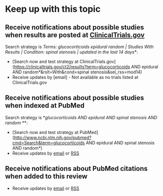 Keep up with this topic
=========================

Receive notifications about possible studies when results are posted at [ClinicalTrials.gov](http://clinicaltrials.gov)
-------------------------
Search strategy is **Terms: glucocorticoids epidural random* | Studies With Results | Condition: spinal stenosis | updated in the last 14 days**:

* [Search now and test strategy at ClinicalTrials.gov](https://clinicaltrials.gov/ct2/results?term=glucocorticoids AND epidural AND random*&rslt=With&cond=spinal stenosis&sel_rss=mod14)
* Receive updates by [email] - Not available as no trials listed at ClinicalTrials.gov

Receive notifications about possible studies when indexed at PubMed
-------------------------
Search strategy is **glucocorticoids AND epidural AND spinal stenosis AND random* **:

* [Search now and test strategy at PubMed](http://www.ncbi.nlm.nih.gov/pubmed?cmd=Search&term=glucocorticoids AND epidural AND spinal stenosis AND random*)
* Receive updates by [email](https://feedburner.google.com/fb/a/mailverify?uri=PubMed_SteroidsForSpinalStenosis) or [RSS](http://feeds.feedburner.com/PubMed_SteroidsForSpinalStenosis)

Receive notifications about PubMed citations when added to this review
-------------------------
* Receive updates by [email](https://feedburner.google.com/fb/a/mailverify?uri=openMetaAnalysisEpiduralSteroidsForSpinalStenosis) or [RSS](http://feeds.feedburner.com/openMetaAnalysisEpiduralSteroidsForSpinalStenosis)
